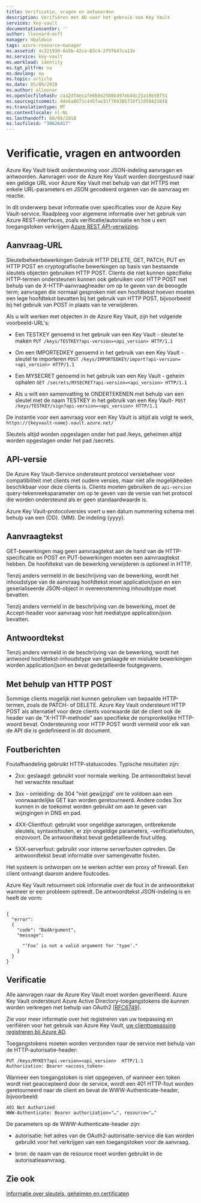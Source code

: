 ```yaml
---
title: Verificatie, vragen en antwoorden
description: Verifiëren met AD voor het gebruik van Key Vault
services: key-vault
documentationcenter: ''
author: lleonard-msft
manager: mbaldwin
tags: azure-resource-manager
ms.assetid: 4c321939-8a5b-42ca-83c4-2f5f647ca13e
ms.service: key-vault
ms.workload: identity
ms.tgt_pltfrm: na
ms.devlang: na
ms.topic: article
ms.date: 05/09/2018
ms.author: alleonar
ms.openlocfilehash: caa2d74ecafe0b0e2508bd97eb4dc21a18e58f51
ms.sourcegitcommit: 4de6a8671c445fae31f760385710f17d504228f8
ms.translationtype: MT
ms.contentlocale: nl-NL
ms.lasthandoff: 08/08/2018
ms.locfileid: "39626417"
---
```

# <a name="authentication-requests-and-responses"></a>Verificatie, vragen en antwoorden

Azure Key Vault biedt ondersteuning voor JSON-indeling aanvragen en antwoorden. Aanvragen voor de Azure Key Vault worden doorgestuurd naar een geldige URL voor Azure Key Vault met behulp van dat HTTPS met enkele URL-parameters en JSON gecodeerd organen van de aanvraag en reactie.

In dit onderwerp bevat informatie over specificaties voor de Azure Key Vault-service. Raadpleeg voor algemene informatie over het gebruik van Azure REST-interfaces, zoals verificatie/autorisatie en hoe u een toegangstoken verkrijgen [Azure REST API-verwijzing](https://docs.microsoft.com/rest/api/azure).

## <a name="request-url"></a>Aanvraag-URL  
 Sleutelbeheerbewerkingen Gebruik HTTP DELETE, GET, PATCH, PUT en HTTP POST en cryptografische bewerkingen op basis van bestaande sleutels objecten gebruiken HTTP POST. Clients die niet kunnen specifieke HTTP-termen ondersteunen kunnen ook gebruiken voor HTTP POST met behulp van de X-HTTP-aanvraagheader om op te geven van de beoogde term; aanvragen die normaal gesproken niet een hoofdtekst hoeven moeten een lege hoofdtekst bevatten bij het gebruik van HTTP POST, bijvoorbeeld bij het gebruik van POST in plaats van te verwijderen.  

 Als u wilt werken met objecten in de Azure Key Vault, zijn het volgende voorbeeld-URL's:  

-   Een TESTKEY genoemd in het gebruik van een Key Vault - sleutel te maken `PUT /keys/TESTKEY?api-version=<api_version> HTTP/1.1`  

-   Om een IMPORTEDKEY genoemd in het gebruik van een Key Vault - sleutel te importeren `POST /keys/IMPORTEDKEY/import?api-version=<api_version> HTTP/1.1`  

-   Een MYSECRET genoemd in het gebruik van een Key Vault - geheim ophalen `GET /secrets/MYSECRET?api-version=<api_version> HTTP/1.1`  

-   Als u wilt een samenvatting te ONDERTEKENEN met behulp van een sleutel met de naam TESTKEY in het gebruik van een Key Vault- `POST /keys/TESTKEY/sign?api-version=<api_version> HTTP/1.1`  

 De instantie voor een aanvraag voor een Key Vault is altijd als volgt te werk,  `https://{keyvault-name}.vault.azure.net/`  

 Sleutels altijd worden opgeslagen onder het pad /keys, geheimen altijd worden opgeslagen onder het pad /secrets.  

## <a name="api-version"></a>API-versie  
 De Azure Key Vault-Service ondersteunt protocol versiebeheer voor compatibiliteit met clients met oudere versies, maar niet alle mogelijkheden beschikbaar voor deze clients is. Clients moeten gebruiken de `api-version` query-tekenreeksparameter om op te geven van de versie van het protocol die worden ondersteund als er geen standaardwaarde is.  

 Azure Key Vault-protocolversies voert u een datum nummering schema met behulp van een {DD}. {MM}. De indeling {yyyy}.  

## <a name="request-body"></a>Aanvraagtekst  
 GET-bewerkingen mag geen aanvraagtekst aan de hand van de HTTP-specificatie en POST en PUT-bewerkingen moeten een aanvraagtekst hebben. De hoofdtekst van de bewerking verwijderen is optioneel in HTTP.  

 Tenzij anders vermeld in de beschrijving van de bewerking, wordt het inhoudstype van de aanvraag hoofdtekst moet application/json en een geserialiseerde JSON-object in overeenstemming inhoudstype moet bevatten.  

 Tenzij anders vermeld in de beschrijving van de bewerking, moet de Accept-header voor aanvraag voor het mediatype application/json bevatten.  

## <a name="response-body"></a>Antwoordtekst  
 Tenzij anders vermeld in de beschrijving van de bewerking, wordt het antwoord hoofdtekst-inhoudstype van geslaagde en mislukte bewerkingen worden application/json en bevat gedetailleerde foutgegevens.  

## <a name="using-http-post"></a>Met behulp van HTTP POST  
 Sommige clients mogelijk niet kunnen gebruiken van bepaalde HTTP-termen, zoals de PATCH- of DELETE. Azure Key Vault ondersteunt HTTP POST als alternatief voor deze clients voorwaarde dat de client ook de header van de "X-HTTP-methode" aan specifieke de oorspronkelijke HTTP-woord bevat. Ondersteuning voor HTTP POST wordt vermeld voor elk van de API die is gedefinieerd in dit document.  

## <a name="error-responses"></a>Foutberichten  
 Foutafhandeling gebruikt HTTP-statuscodes. Typische resultaten zijn:  

-   2xx: geslaagd: gebruikt voor normale werking. De antwoordtekst bevat het verwachte resultaat  

-   3xx – omleiding: de 304 "niet gewijzigd' om te voldoen aan een voorwaardelijke GET kan worden geretourneerd. Andere codes 3xx kunnen in de toekomst worden gebruikt om aan te geven van wijzigingen in DNS en pad.  

-   4XX-Clientfout: gebruikt voor ongeldige aanvragen, ontbrekende sleutels, syntaxisfouten, er zijn ongeldige parameters, -verificatiefouten, enzovoort. De antwoordtekst bevat gedetailleerde fout uitleg.  

-   5XX-serverfout: gebruikt voor interne serverfouten optreden. De antwoordtekst bevat informatie over samengevatte fouten.  

 Het systeem is ontworpen om te werken achter een proxy of firewall. Een client ontvangt daarom andere foutcodes.  

 Azure Key Vault retourneert ook informatie over de fout in de antwoordtekst wanneer er een probleem optreedt. De antwoordtekst JSON-indeling is en heeft de vorm:  

```  

{  
  "error":  
  {  
    "code": "BadArgument",  
    "message":  

      "’Foo’ is not a valid argument for ‘type’."  
    }  
  }  
}  

```  

## <a name="authentication"></a>Verificatie  
 Alle aanvragen naar de Azure Key Vault moet worden geverifieerd. Azure Key Vault ondersteunt Azure Active Directory-toegangstokens die kunnen worden verkregen met behulp van OAuth2 [[RFC6749](http://tools.ietf.org/html/rfc6749)]. 
 
 Zie voor meer informatie over het registreren van uw toepassing en verifiëren voor het gebruik van Azure Key Vault, [uw clienttoepassing registreren bij Azure AD](https://docs.microsoft.com/rest/api/azure/index#register-your-client-application-with-azure-ad).
 
 Toegangstokens moeten worden verzonden naar de service met behulp van de HTTP-autorisatie-header:  

```  
PUT /keys/MYKEY?api-version=<api_version>  HTTP/1.1  
Authorization: Bearer <access_token>  

```  

 Wanneer een toegangstoken is niet opgegeven, of wanneer een token wordt niet geaccepteerd door de service, wordt een 401 HTTP-fout worden geretourneerd naar de client en bevat de WWW-Authenticate-header, bijvoorbeeld:  

```  
401 Not Authorized  
WWW-Authenticate: Bearer authorization="…", resource="…"  

```  

 De parameters op de WWW-Authenticate-header zijn:  

-   autorisatie: het adres van de OAuth2-autorisatie-service die kan worden gebruikt voor het verkrijgen van een toegangstoken voor de aanvraag.  

-   bron: de naam van de resource moet worden gebruikt in de autorisatieaanvraag.  

## <a name="see-also"></a>Zie ook  
 [Informatie over sleutels, geheimen en certificaten](about-keys-secrets-and-certificates.md)
